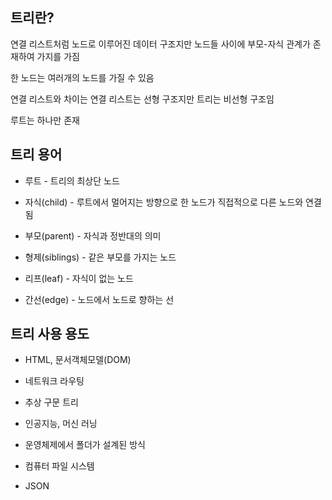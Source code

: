 ## 트리란?

연결 리스트처럼 노드로 이루어진 데이터 구조지만 노드들 사이에 부모-자식 관계가 존재하여 가지를 가짐

한 노드는 여러개의 노드를 가질 수 있음

연결 리스트와 차이는 연결 리스트는 선형 구조지만 트리는 비선형 구조임

루트는 하나만 존재

## 트리 용어

- 루트 - 트리의 최상단 노드

- 자식(child) - 루트에서 멀어지는 방향으로 한 노드가 직접적으로 다른 노드와 연결됨

- 부모(parent) - 자식과 정반대의 의미

- 형제(siblings) - 같은 부모를 가지는 노드

- 리프(leaf) - 자식이 없는 노드

- 간선(edge) - 노드에서 노드로 향하는 선

## 트리 사용 용도

- HTML, 문서객체모델(DOM)

- 네트워크 라우팅

- 추상 구문 트리

- 인공지능, 머신 러닝

- 운영체제에서 폴더가 설계된 방식

- 컴퓨터 파일 시스템

- JSON
